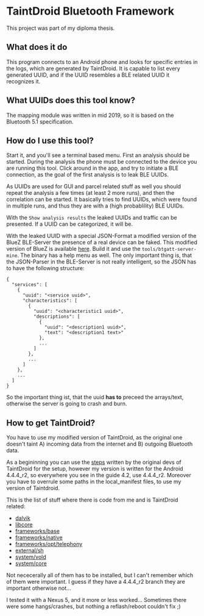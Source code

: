 # TaintDroid Bluetooth Framework
This project was part of my diploma thesis.

## What does it do
This program connects to an Android phone and looks for specific entries in the logs, which are generated by TaintDroid.
It is capable to list every generated UUID, and if the UUID resembles a BLE related UUID it recognizes it.

## What UUIDs does this tool know?
The mapping module was written in mid 2019, so it is based on the Bluetooth 5.1 specification.

## How do I use this tool?
Start it, and you'll see a terminal based menu.
First an analysis should be started.
During the analysis the phone must be connected to the device you are running this tool.
Click around in the app, and try to initiate a BLE connection, as the goal of the first analysis is to leak BLE UUIDs.

As UUIDs are used for GUI and parcel related stuff as well you should repeat the analysis a few times (at least 2 more runs), and then the correlation can be started.
It basically tries to find UUIDs, which were found in multiple runs, and thus they are with a (high probablility) BLE UUIDs.

With the `Show analysis results` the leaked UUIDs and traffic can be presented.
If a UUID can be categorized, it will be.

With the leaked UUID with a special JSON-Format a modified version of the BlueZ BLE-Server the presence of a real device can be faked.
This modified version of BlueZ is available [here](https://github.com/stiefel40k/bluez).
Build it and use the `tools/btgatt-server-mine`.
The binary has a help menu as well.
The only important thing is, that the JSON-Parser in the BLE-Server is not really intelligent, so the JSON has to have the following structure:
```
{
  "services": [
    {
      "uuid": "<service uuid>",
      "characteristics": [
        {
          "uuid": "<characteristic1 uuid>",
          "descriptions": [
            {
              "uuid": "<description1 uuid>",
              "text": "<description1 text>"
            },
            ...
          ]
        },
        ...
      ]
    },
    ...
  ]
}
```
So the important thing ist, that the uuid **has to** preceed the arrays/text, otherwise the server is going to crash and burn.

## How to get TaintDroid?
You have to use my modified version of TaintDroid, as the original one doesn't taint A) incoming data from the internet and B) outgoing Bluetooth data.

As a begininning you can use the [steps](http://www.appanalysis.org/download.html) written by the original devs of TaintDroid for the setup, however my version is written for the Android 4.4.4_r2, so everywhere you see in the guide 4.2, use 4.4.4_r2.
Moreover you have to overrule some paths in the local_manifest files, to use my version of Taintdroid.

This is the list of stuff where there is code from me and is TaintDroid related:
  * [dalvik](https://github.com/stiefel40k/android_platform_dalvik)
  * [libcore](https://github.com/stiefel40k/android_platform_libcore)
  * [frameworks/base](https://github.com/stiefel40k/android_platform_frameworks_base)
  * [frameworks/native](https://github.com/stiefel40k/android_platform_frameworks_native)
  * [frameworks/opt/telephony](https://github.com/stiefel40k/android_platform_frameworks_opt_telephony)
  * [external/sh](https://github.com/stiefel40k/android_platform_external_sh)
  * [system/vold](https://github.com/stiefel40k/android_platform_system_vold)
  * [system/core](https://github.com/stiefel40k/android_platform_system_core)

Not nececerally all of them has to be installed, but I can't remember which of them were important.
I guess if they have a 4.4.4_r2 branch they are important otherwise not...

I tested it with a Nexus 5, and it more or less worked...
Sometimes there were some hangs/crashes, but nothing a reflash/reboot couldn't fix ;)
